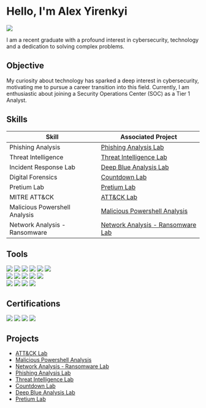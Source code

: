 # Hello, I'm Alex Yirenkyi 
<a href="https://linkedin.com/in/alex-yirenkyi-akuffo-0a95781ba/"><img src="https://img.shields.io/badge/-LinkedIn-0072b1?&style=for-the-badge&logo=linkedin&logoColor=white" /></a>


I am a recent graduate with a profound interest in cybersecurity, technology and a dedication to solving complex problems.

## Objective

My curiosity about technology has sparked a deep interest in cybersecurity, motivating me to pursue a career transition into this field. Currently, I am enthusiastic about joining a Security Operations Center (SOC) as a Tier 1 Analyst.

## Skills

| Skill                                         | Associated Project         |
|-----------------------------------------------|----------------------------|
| Phishing Analysis                             | <a href="https://github.com/AlCybx/Phishing-Analysis-Lab/tree/main">Phishing Analysis Lab</a>|
| Threat Intelligence                           | <a href="https://github.com/AlCybx/Threat-Intelligence/tree/main">Threat Intelligence Lab</a>|
| Incident Response Lab                         | <a href="https://github.com/AlCybx/Deep-Blue-Analysis-Lab-/blob/main">Deep Blue Analysis Lab</a>|
| Digital Forensics                                | <a href="https://github.com/AlCybx/Countdown-Lab-/tree/main">Countdown Lab</a>|
| Pretium Lab                                   | <a href="https://github.com/AlCybx/Pretium-Lab/tree/main">Pretium Lab</a>|
| MITRE ATT&CK                                  | <a href="https://github.com/AlCybx/ATT-CK-Lab/tree/main">ATT&CK Lab</a>|
| Malicious Powershell Analysis                 | <a href=https://github.com/AlCybx/Malicious-Powershell-Analysis-/tree/main>Malicious Powershell Analysis</a>|
| Network Analysis - Ransomware                 | <a href="https://github.com/AlCybx/Network-Analysis---Ransomware-Lab/tree/main">Network Analysis - Ransomware  Lab</a>|

## Tools

<div>
    <img src="https://img.shields.io/badge/-Wireshark-1679A7?&style=for-the-badge&logo=Wireshark&logoColor=white" />
    <img src="https://img.shields.io/badge/-Suricata-EF3B2D?&style=for-the-badge&logo=Suricata&logoColor=white" />
    <img src="https://img.shields.io/badge/-TCPDump-000000?&style=for-the-badge&logo=TCPDump&logoColor=white" />
    <img src="https://img.shields.io/badge/-Tshark-007EC6?&style=for-the-badge&logo=Tshark&logoColor=white" />
    <img src="https://img.shields.io/badge/-ProcDump-4B275F?&style=for-the-badge&logo=ProcDump&logoColor=white" />
    <img src="https://img.shields.io/badge/-KAPE-4B275F?&style=for-the-badge&logo=KAPE&logoColor=white" />


<div>
    <img src="https://img.shields.io/badge/-Microsoft_Defender_for_Endpoint-00A4EF?&style=for-the-badge&logo=Microsoft&logoColor=white" />
    <img src="https://img.shields.io/badge/-PhishTool-4B275F?&style=for-the-badge&logo=PhishTool&logoColor=white" />
    <img src="https://img.shields.io/badge/-MISP-4B275F?&style=for-the-badge&logo=MISP&logoColor=white" />
    <img src="https://img.shields.io/badge/-McAfee-FF0000?&style=for-the-badge&logo=McAfee&logoColor=white" />
    <img src="https://img.shields.io/badge/-FTK_Imager-4B275F?&style=for-the-badge&logo=FTK_Imager&logoColor=white" />

</div>

<div>
    <img src="https://img.shields.io/badge/-Microsoft_Sentinel-0078D4?&style=for-the-badge&logo=Microsoft&logoColor=white" />
    <img src="https://img.shields.io/badge/-Splunk-000000?&style=for-the-badge&logo=Splunk&logoColor=white" />
    <img src="https://img.shields.io/badge/-TheHive-4B275F?&style=for-the-badge&logo=TheHive&logoColor=white" />
    <img src="https://img.shields.io/badge/-CyberChef-4B275F?&style=for-the-badge&logo=CyberChef&logoColor=white" />

</div>

## Certifications
<div>
<img src="https://img.shields.io/badge/-Google%20Cybersecurity%20Professional%20Certificate-4285F4?style=for-the-badge&logo=Google&logoColor=white" />
<img src="https://img.shields.io/badge/-CompTIA%20Network%2B%20Udemy-4285F4?style=for-the-badge&logo=Udemy&logoColor=white" />
<img src="https://img.shields.io/badge/-CompTIA%20Security%2B%20Udemy-4285F4?style=for-the-badge&logo=Udemy&logoColor=white" />
<img src="https://img.shields.io/badge/-CompTIA%20Linux%2B%20Udemy-4285F4?style=for-the-badge&logo=Udemy&logoColor=white" />
</div>

## Projects
- <a href="https://github.com/AlCybx/ATT-CK-Lab/tree/main">ATT&CK Lab</a>
- <a href=https://github.com/AlCybx/Malicious-Powershell-Analysis-/tree/main>Malicious Powershell Analysis</a>
- <a href="https://github.com/AlCybx/Network-Analysis---Ransomware-Lab/tree/main">Network Analysis - Ransomware  Lab</a>
-  <a href="https://github.com/AlCybx/Phishing-Analysis-Lab/tree/main">Phishing Analysis Lab</a>
- <a href="https://github.com/AlCybx/Threat-Intelligence/tree/main">Threat Intelligence Lab</a>
- <a href="https://github.com/AlCybx/Deep-Blue-Analysis-Lab-/blob/main/README.md">Countdown Lab</a>  
- <a href="https://github.com/AlCybx/Countdown-Lab-/tree/main/README.md">Deep Blue Analysis Lab</a>
- <a href="https://github.com/AlCybx/Pretium-Lab/tree/main">Pretium Lab</a>
